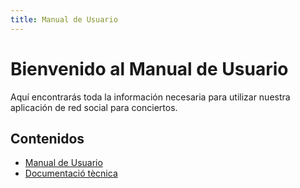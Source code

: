 ```yaml
---
title: Manual de Usuario
---
```


# Bienvenido al Manual de Usuario

Aquí encontrarás toda la información necesaria para utilizar nuestra aplicación de red social para conciertos.

## Contenidos

- [Manual de Usuario](manual/manual-usuario.md)
- [Documentació tècnica](doc_tecnica/tech.md)
